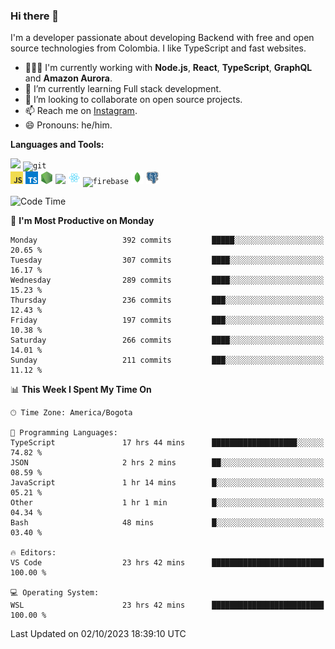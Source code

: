 ### Hi there 👋

I'm a developer passionate about developing Backend with free and open source technologies from Colombia. I like TypeScript and fast websites.

- 👨🏽‍💻 I'm currently working with **Node.js**, **React**, **TypeScript**, **GraphQL** and **Amazon Aurora**.
- 🌱 I’m currently learning Full stack development.
- 🚀 I’m looking to collaborate on open source projects.
- 📫   Reach me on [Instagram](https://instagram.com/nexckycort).
- 😄  Pronouns: he/him.

**Languages and Tools:**  

<code><img height="20"  src="https://upload.wikimedia.org/wikipedia/commons/2/2d/Visual_Studio_Code_1.18_icon.svg"></code>
<code><img src="https://www.vectorlogo.zone/logos/git-scm/git-scm-icon.svg" alt="git" height="20"/> </code>
<code><img height="20" src="https://raw.githubusercontent.com/github/explore/80688e429a7d4ef2fca1e82350fe8e3517d3494d/topics/javascript/javascript.png"></code>
<code><img height="20" src="https://raw.githubusercontent.com/github/explore/80688e429a7d4ef2fca1e82350fe8e3517d3494d/topics/typescript/typescript.png"></code>
<code><img height="20" src="https://raw.githubusercontent.com/github/explore/80688e429a7d4ef2fca1e82350fe8e3517d3494d/topics/nodejs/nodejs.png"></code>
<code><img height="20" src="https://deno.land/logo.svg"></code>
<code><img height="20" src="https://raw.githubusercontent.com/github/explore/80688e429a7d4ef2fca1e82350fe8e3517d3494d/topics/react/react.png"></code>
<code><img src="https://www.vectorlogo.zone/logos/firebase/firebase-icon.svg" alt="firebase"  height="20"/></code>
<code><img src="https://raw.githubusercontent.com/devicons/devicon/master/icons/mongodb/mongodb-original.svg"  height="20"/></code>
<code><img src="https://raw.githubusercontent.com/devicons/devicon/master/icons/postgresql/postgresql-original.svg" height="20"/></code>

<!--START_SECTION:waka-->
![Code Time](http://img.shields.io/badge/Code%20Time-3%2C560%20hrs%2054%20mins-blue)

📅 **I'm Most Productive on Monday** 

```text
Monday                   392 commits         █████░░░░░░░░░░░░░░░░░░░░   20.65 % 
Tuesday                  307 commits         ████░░░░░░░░░░░░░░░░░░░░░   16.17 % 
Wednesday                289 commits         ████░░░░░░░░░░░░░░░░░░░░░   15.23 % 
Thursday                 236 commits         ███░░░░░░░░░░░░░░░░░░░░░░   12.43 % 
Friday                   197 commits         ███░░░░░░░░░░░░░░░░░░░░░░   10.38 % 
Saturday                 266 commits         ████░░░░░░░░░░░░░░░░░░░░░   14.01 % 
Sunday                   211 commits         ███░░░░░░░░░░░░░░░░░░░░░░   11.12 % 
```


📊 **This Week I Spent My Time On** 

```text
🕑︎ Time Zone: America/Bogota

💬 Programming Languages: 
TypeScript               17 hrs 44 mins      ███████████████████░░░░░░   74.82 % 
JSON                     2 hrs 2 mins        ██░░░░░░░░░░░░░░░░░░░░░░░   08.59 % 
JavaScript               1 hr 14 mins        █░░░░░░░░░░░░░░░░░░░░░░░░   05.21 % 
Other                    1 hr 1 min          █░░░░░░░░░░░░░░░░░░░░░░░░   04.34 % 
Bash                     48 mins             █░░░░░░░░░░░░░░░░░░░░░░░░   03.40 % 

🔥 Editors: 
VS Code                  23 hrs 42 mins      █████████████████████████   100.00 % 

💻 Operating System: 
WSL                      23 hrs 42 mins      █████████████████████████   100.00 % 
```


 Last Updated on 02/10/2023 18:39:10 UTC
<!--END_SECTION:waka-->
